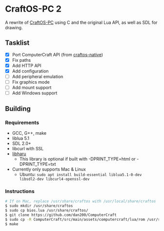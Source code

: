 # CraftOS-PC 2
A rewrite of [CraftOS-PC](https://github.com/MCJack123/craftos) using C and the original Lua API, as well as SDL for drawing.

## Tasklist
- [x] Port ComputerCraft API (from [craftos-native](https://github.com/MCJack123/craftos-native))
- [x] Fix paths
- [x] Add HTTP API
- [x] Add configuration
- [ ] Add peripheral emulation
- [ ] Fix graphics mode
- [ ] Add mount support
- [ ] Add Windows support

## Building
### Requirements
* GCC, G++, make
* liblua 5.1
* SDL 2.0+
* libcurl with SSL
* [libharu](https://github.com/libharu/libharu)
  * This library is optional if built with -DPRINT_TYPE=html or -DPRINT_TYPE=txt
* Currently only supports Mac & Linux
  * Ubuntu: `sudo apt install build-essential liblua5.1-0-dev libsdl2-dev libcurl4-openssl-dev`

### Instructions
```bash
# If on Mac, replace /usr/share/craftos with /usr/local/share/craftos
$ sudo mkdir /usr/share/craftos
$ sudo cp bios.lua /usr/share/craftos/
$ git clone https://github.com/dan200/ComputerCraft
$ sudo cp -R ComputerCraft/src/main/assets/computercraft/lua/rom /usr/share/craftos/
$ make
```